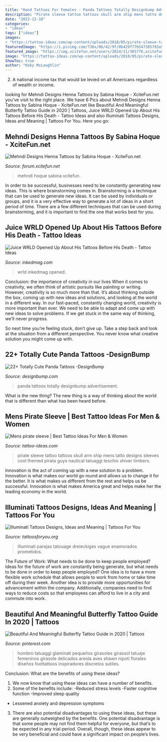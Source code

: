 ```yaml
---
title: "Hand Tattoos For Females - Panda Tattoos Totally Designbump Advertisement"
description: "Pirate sleeve tattoo tattoos skull arm ship mens tatto designs sleeves cool themed pirata guys nautical tatuaggi teschio shiver timbers"
date: "2022-12-18"
categories:
- "ideas"
tags: ["ideas"]
images:
- "https://tattoo-ideas.com/wp-content/uploads/2018/05/pirate-sleeve-tattoo-768x960.jpg"
featuredImage: "https://i.pinimg.com/736x/0b/42/9f/0b429f77b547385793a5f221c8f33b9c.jpg"
featured_image: "https://img.xcitefun.net/users/2014/11/365776,xcitefun-henna-tattoos-9.jpg"
image: "https://tattoo-ideas.com/wp-content/uploads/2018/05/pirate-sleeve-tattoo-768x960.jpg"
ShowToc: true
author: "Koby McLaughlin"
---
```



2. A national income tax that would be levied on all Americans regardless of wealth or income.

	

		
looking for Mehndi Designs Henna Tattoos by Sabina Hoque - XciteFun.net you've visit to the right place. We have 6 Pics about Mehndi Designs Henna Tattoos by Sabina Hoque - XciteFun.net like Beautiful And Meaningful Butterfly Tattoo Guide in 2020 | Tattoos, Juice WRLD Opened Up About His Tattoos Before His Death - Tattoo Ideas and also Illuminati Tattoos Designs, Ideas and Meaning | Tattoos For You. Here you go:
		
    
## Mehndi Designs Henna Tattoos By Sabina Hoque - XciteFun.net

<img loading=lazy src="https://img.xcitefun.net/users/2014/11/365776,xcitefun-henna-tattoos-9.jpg" onerror="this.onerror=null;this.src='https://tse1.mm.bing.net/th?id=OIP.3s1pwebvCFzygiw_fPyNwwHaJ4&amp;pid=15.1';" alt="Mehndi Designs Henna Tattoos by Sabina Hoque - XciteFun.net">

_Source: forum.xcitefun.net_

>mehndi hoque sabina xcitefun. 

	

In order to be successful, businesses need to be constantly generating new ideas. This is where brainstorming comes in. Brainstorming is a technique that can be used to generate new ideas. It can be used by individuals or groups, and it is a very effective way to generate a lot of ideas in a short period of time. There are a few different techniques that can be used during brainstorming, and it is important to find the one that works best for you.

    
## Juice WRLD Opened Up About His Tattoos Before His Death - Tattoo Ideas

<img loading=lazy src="https://www.inkedmag.com/.image/c_limit%2Ccs_srgb%2Cq_auto:good%2Cw_700/MTY4OTMwMTI1MDU4OTQyNjcy/screen-shot-2019-12-10-at-122206-pm.png" onerror="this.onerror=null;this.src='https://tse4.mm.bing.net/th?id=OIP.jQctVCf7GauiHQ-iAkzBvwAAAA&amp;pid=15.1';" alt="Juice WRLD Opened Up About His Tattoos Before His Death - Tattoo Ideas">

_Source: inkedmag.com_

>wrld inkedmag opened. 

	

Conclusion: the importance of creativity in our lives
When it comes to creativity, we often think of artistic pursuits like painting or writing.  However, creativity is so much more than that. It’s about thinking outside the box, coming up with new ideas and solutions, and looking at the world in a different way.
In our fast-paced, constantly changing world, creativity is more important than ever. We need to be able to adapt and come up with new ideas to solve problems. If we get stuck in the same way of thinking, we’ll never progress.

So next time you’re feeling stuck, don’t give up. Take a step back and look at the situation from a different perspective. You never know what creative solution you might come up with.

    
## 22+ Totally Cute Panda Tattoos -DesignBump

<img loading=lazy src="https://designbump.com/wp-content/uploads/2016/02/panda-tattoos13.jpg" onerror="this.onerror=null;this.src='https://tse2.mm.bing.net/th?id=OIP.9bCXWmeOfIVIj8IgW7-rGwHaNK&amp;pid=15.1';" alt="22+ Totally Cute Panda Tattoos -DesignBump">

_Source: designbump.com_

>panda tattoos totally designbump advertisement. 

	

What is the new thing?
The new thing is a way of thinking about the world that is different than what has been heard before.

    
## Mens Pirate Sleeve | Best Tattoo Ideas For Men &amp; Women

<img loading=lazy src="https://tattoo-ideas.com/wp-content/uploads/2018/05/pirate-sleeve-tattoo-768x960.jpg" onerror="this.onerror=null;this.src='https://tse3.mm.bing.net/th?id=OIP.DY2Ib2FcaxYVcX5M9NLqJQHaJQ&amp;pid=15.1';" alt="Mens pirate sleeve | Best Tattoo Ideas For Men &amp; Women">

_Source: tattoo-ideas.com_

>pirate sleeve tattoo tattoos skull arm ship mens tatto designs sleeves cool themed pirata guys nautical tatuaggi teschio shiver timbers. 

	

Innovation is the act of coming up with a new solution to a problem. Innovation is what makes our world go round and allows us to change it for the better. It is what makes us different from the rest and helps us be successful. Innovation is what makes America great and helps make her the leading economy in the world.

    
## Illuminati Tattoos Designs, Ideas And Meaning | Tattoos For You

<img loading=lazy src="https://www.tattoosforyou.org/wp-content/uploads/2013/11/Illuminati-Eye-Tattoos-682x1024.jpg" onerror="this.onerror=null;this.src='https://tse1.mm.bing.net/th?id=OIP.WbneJ6wQ1wKMr-grEXCufwHaLH&amp;pid=15.1';" alt="Illuminati Tattoos Designs, Ideas and Meaning | Tattoos For You">

_Source: tattoosforyou.org_

>illuminati parejas tatouage dreieckiges vague enamorados prometidos. 

	

The Future of Work: What needs to be done to keep people employed?
Ideas for the future of work are constantly being generate, but what needs to be done in order to keep people employed? One idea is to have a more flexible work schedule that allows people to work from home or take time off during their week. Another idea is to provide more opportunities for advancement within the company. Additionally, companies need to find ways to reduce costs so that employees can afford to live in a city and commute into work.

    
## Beautiful And Meaningful Butterfly Tattoo Guide In 2020 | Tattoos

<img loading=lazy src="https://i.pinimg.com/736x/0b/42/9f/0b429f77b547385793a5f221c8f33b9c.jpg" onerror="this.onerror=null;this.src='https://tse2.mm.bing.net/th?id=OIP.VrnZHBEAxJqlAhSrEXIALAHaLG&amp;pid=15.1';" alt="Beautiful And Meaningful Butterfly Tattoo Guide in 2020 | Tattoos">

_Source: pinterest.com_

>hombro tatuaggi glaminati pequeños girasoles girassol tatuaje femeninos girasole delicados areola aves shawn nipoti florales diseños foottattoos inspiradores discretos sutiles. 

	

Conclusion: What are the benefits of using these ideas?
1. We now know that using these ideas can have a number of benefits.
2. Some of the benefits include: 
-Reduced stress levels 
-Faster cognitive function 
-Improved sleep quality 
- Lessened anxiety and depression symptoms 
3. There are also potential disadvantages to using these ideas, but these are generally outweighed by the benefits. One potential disadvantage is that some people may not find them helpful for everyone, but that’s to be expected in any trial period. Overall, though, these ideas appear to be very beneficial and could have a significant impact on people’s lives.

